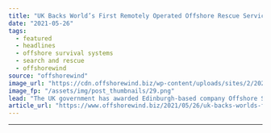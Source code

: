```yaml
---
title: "UK Backs World’s First Remotely Operated Offshore Rescue Service"
date: "2021-05-26"
tags: 
  - featured
  - headlines
  - offshore survival systems
  - search and rescue
  - offshorewind
source: "offshorewind"
image_url: "https://cdn.offshorewind.biz/wp-content/uploads/sites/2/2021/05/26151003/Offshore-Survival-Systems.png"
image_fp: "/assets/img/post_thumbnails/29.png"
lead: "The UK government has awarded Edinburgh-based company Offshore Survival Systems with funding to develop"
article_url: "https://www.offshorewind.biz/2021/05/26/uk-backs-worlds-first-remotely-operated-offshore-rescue-service/"
---
```


---
